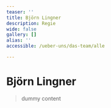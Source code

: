 ```yaml
---
teaser: ''
title: Björn Lingner
description: Regie
wide: false
gallery: []
alias: ''
accessible: /ueber-uns/das-team/alle

---
```


# Björn Lingner

> dummy content
